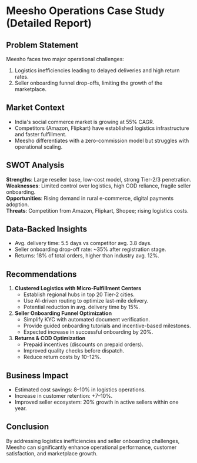 # Meesho Operations Case Study (Detailed Report)

## Problem Statement
Meesho faces two major operational challenges:
1. Logistics inefficiencies leading to delayed deliveries and high return rates.
2. Seller onboarding funnel drop-offs, limiting the growth of the marketplace.

## Market Context
- India's social commerce market is growing at 55% CAGR.
- Competitors (Amazon, Flipkart) have established logistics infrastructure and faster fulfillment.
- Meesho differentiates with a zero-commission model but struggles with operational scaling.

## SWOT Analysis
**Strengths**: Large reseller base, low-cost model, strong Tier-2/3 penetration.  
**Weaknesses**: Limited control over logistics, high COD reliance, fragile seller onboarding.  
**Opportunities**: Rising demand in rural e-commerce, digital payments adoption.  
**Threats**: Competition from Amazon, Flipkart, Shopee; rising logistics costs.

## Data-Backed Insights
- Avg. delivery time: 5.5 days vs competitor avg. 3.8 days.  
- Seller onboarding drop-off rate: ~35% after registration stage.  
- Returns: 18% of total orders, higher than industry avg. 12%.

## Recommendations
1. **Clustered Logistics with Micro-Fulfillment Centers**
   - Establish regional hubs in top 20 Tier-2 cities.
   - Use AI-driven routing to optimize last-mile delivery.
   - Potential reduction in avg. delivery time by 15%.
2. **Seller Onboarding Funnel Optimization**
   - Simplify KYC with automated document verification.
   - Provide guided onboarding tutorials and incentive-based milestones.
   - Expected increase in successful onboarding by 20%.
3. **Returns & COD Optimization**
   - Prepaid incentives (discounts on prepaid orders).
   - Improved quality checks before dispatch.
   - Reduce return costs by 10–12%.

## Business Impact
- Estimated cost savings: 8–10% in logistics operations.
- Increase in customer retention: +7–10%.
- Improved seller ecosystem: 20% growth in active sellers within one year.

## Conclusion
By addressing logistics inefficiencies and seller onboarding challenges, Meesho can significantly enhance operational performance, customer satisfaction, and marketplace growth.
